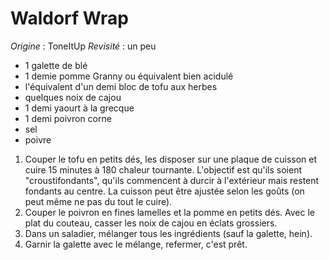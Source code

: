 # Waldorf Wrap

_Origine_ : ToneItUp
_Revisité_ : un peu

- 1 galette de blé
- 1 demie pomme Granny ou équivalent bien acidulé
- l'équivalent d'un demi bloc de tofu aux herbes
- quelques noix de cajou
- 1 demi yaourt à la grecque
- 1 demi poivron corne
- sel
- poivre

1. Couper le tofu en petits dés, les disposer sur une plaque de cuisson et cuire 15 minutes à 180 chaleur tournante. L'objectif est qu'ils soient "croustifondants", qu'ils commencent à durcir à l'extérieur mais restent fondants au centre. La cuisson peut être ajustée selon les goûts (on peut même ne pas du tout le cuire).
2. Couper le poivron en fines lamelles et la pomme en petits dés. Avec le plat du couteau, casser les noix de cajou en éclats grossiers.
3. Dans un saladier, mélanger tous les ingrédients (sauf la galette, hein).
4. Garnir la galette avec le mélange, refermer, c'est prêt.